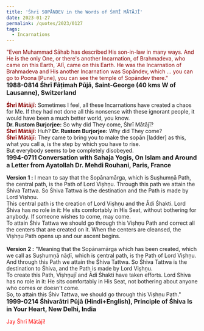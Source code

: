 ```yaml
---
title: 'Śhrī SOPĀNDEV in the Words of ŚHRĪ MĀTĀJĪ'
date: 2023-01-27
permalink: /quotes/2023/0127
tags:
  - Incarnations
---
```


<div class="para-divider"></div>

<p>
<font color="DarkRed">"Even Muhammad Sāhab has described His son-in-law in many ways. And He is the only One, or there's another Incarnation, of Brahmadeva, who came on this Earth, ʿAlī, came on this Earth. He was the Incarnation of Brahmadeva and His another Incarnation was Sopāndev, which ... you can go to Poona [Pune], you can see the temple of Sopāndev there."</font><br>
<font size="+0"><b>1988-0814 Śhrī Fāṭimah Pūjā, Saint-George (40 kms W of Lausanne), Switzerland</b></font>
</p>

<div class="para-divider"></div>

<p>
<font color="DarkRed"><b>Śhrī Mātājī:</b></font> Sometimes I feel, all these Incarnations have created a chaos for Me. If they had not done all this nonsense with these ignorant people, it would have been a much better world, you know.<br>
<b>Dr. Rustom Burjorjee:</b> So why did They come, Śhrī Mātājī?<br>
<font color="DarkRed"><b>Śhrī Mātājī:</b></font> Huh?
<b>Dr. Rustom Burjorjee:</b> Why did They come?<br>
<font color="DarkRed"><b>Śhrī Mātājī:</b></font> They came to bring you to make the sopān [ladder] as this, what you call a, is the step by which you have to rise.<br>
But everybody seems to be completely disobeyed.<br>
<font size="+0"><b>1994-0711 Conversation with Sahaja Yogis, On Islam and Around a Letter from Ayatollah Dr. Mehdi Rouhani, Paris, France</b></font>
</p>

<div class="para-divider"></div>

<p>
<b>Version 1 :</b>
I mean to say that the Sopānamārga, which is Suṣhumṇā Path, the central path, is the Path of Lord Viṣhṇu. Through this path we attain the Śhiva Tattwa. So Śhiva Tattwa is the destination and the Path is made by Lord Viṣhṇu.<br>
This central path is the creation of Lord Viṣhṇu and the Ādi Śhakti. Lord Śhiva has no role in it: He sits comfortably in His Seat, without bothering for anybody. If someone wishes to come, may come.<br>
To attain Śhiv Tattwa we should go through this Viṣhṇu Path and correct all the centers that are created on it. When the centers are cleansed, the Viṣhṇu Path opens up and our ascent begins.<br>
<br>
<b>Version 2 :</b>
"Meaning that the Sopānamārga which has been created, which we call as Suṣhumṇā nāḍī, which is central path, is the Path of Lord Viṣhṇu. And through this Path we attain the Śhiva Tattwa. So Śhiva Tattwa is the destination to Śhiva, and the Path is made by Lord Viṣhṇu.<br>
To create this Path, Viṣhṇujī and Ādi Śhakti have taken efforts. Lord Shiva has no role in it: He sits comfortably in His Seat, not bothering about anyone who comes or doesn't come.<br>
So, to attain this Śhiv Tattwa, we should go through this Viṣhṇu Path."<br>
<font size="+0"><b>1999-0214 Śhivarātri Pūjā (Hindi+English), Principle of Śhiva Is in Your Heart, New Delhi, India</b></font>
</p>

<div class="para-divider"></div>

<p style="color:red;">Jay Śhrī Mātājī!<br></p>